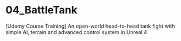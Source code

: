 # 04_BattleTank
[Udemy Course Training] An open-world head-to-head tank fight with simple AI, terrain and advanced control system in Unreal 4
